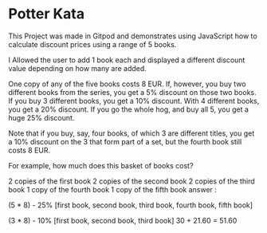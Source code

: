 
# Potter Kata

This Project was made in Gitpod and demonstrates using JavaScript how to calculate discount prices using a range of 5 books.

I Allowed the user to add 1 book each and displayed a different discount value depending on how many are added.

One copy of any of the five books costs 8 EUR. If, however, you buy two different books from the series, you get a 5% discount on those two books. If you buy 3 different books, you get a 10% discount. With 4 different books, you get a 20% discount. If you go the whole hog, and buy all 5, you get a huge 25% discount.

Note that if you buy, say, four books, of which 3 are different titles, you get a 10% discount on the 3 that form part of a set, but the fourth book still costs 8 EUR.

For example, how much does this basket of books cost?

2 copies of the first book 2 copies of the second book 2 copies of the third book 1 copy of the fourth book 1 copy of the fifth book answer :

(5 * 8) - 25% [first book, second book, third book, fourth book, fifth book]

(3 * 8) - 10% [first book, second book, third book]
30 + 21.60 = 51.60
